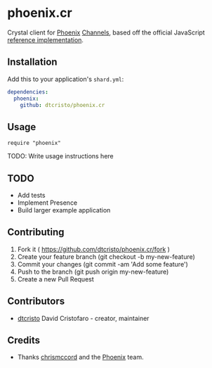 # phoenix.cr

Crystal client for [Phoenix](http://phoenixframework.org/) [Channels](https://hexdocs.pm/phoenix/channels.html), based off the official JavaScript [reference implementation](https://github.com/phoenixframework/phoenix/blob/5ec246543e0950e10eab52aba333b644767c885e/assets/js/phoenix.js).

## Installation

Add this to your application's `shard.yml`:

```yaml
dependencies:
  phoenix:
    github: dtcristo/phoenix.cr
```

## Usage

```crystal
require "phoenix"
```

TODO: Write usage instructions here

## TODO

* Add tests
* Implement Presence
* Build larger example application

## Contributing

1. Fork it ( https://github.com/dtcristo/phoenix.cr/fork )
2. Create your feature branch (git checkout -b my-new-feature)
3. Commit your changes (git commit -am 'Add some feature')
4. Push to the branch (git push origin my-new-feature)
5. Create a new Pull Request

## Contributors

- [dtcristo](https://github.com/dtcristo) David Cristofaro - creator, maintainer

## Credits

* Thanks [chrismccord](https://github.com/chrismccord) and the [Phoenix](https://github.com/phoenixframework/phoenix) team.
